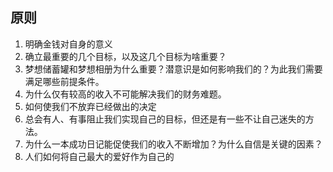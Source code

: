 ## 原则

1. 明确金钱对自身的意义
2. 确立最重要的几个目标，以及这几个目标为啥重要？
3. 梦想储蓄罐和梦想相册为什么重要？潜意识是如何影响我们的？为此我们需要满足哪些前提条件。
4. 为什么仅有较高的收入不可能解决我们的财务难题。
5. 如何使我们不放弃已经做出的决定
6. 总会有人、有事阻止我们实现自己的目标，但还是有一些不让自己迷失的方法。
7. 为什么一本成功日记能促使我们的收入不断增加？为什么自信是关键的因素？
8. 人们如何将自己最大的爱好作为自己的
